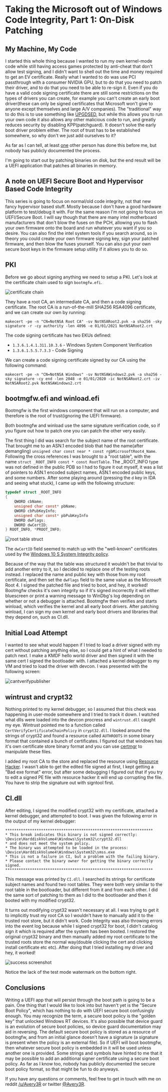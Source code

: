 # Taking the Microsoft out of Windows Code Integrity, Part 1: On-Disk Patching

## My Machine, My Code

I started this whole thing because I wanted to run my own kernel-mode code while still having access games protected by
anti-cheat that don't allow test signing, and I didn't want to shell out the time and money required to get an EV
certificate. Really what I wanted to do was use PCI passthrough with a consumer NVIDIA GPU, but to do that you need to
patch their driver, and to do that you need to be able to re-sign it. Even if you do have a valid code signing
certificate there are still some restrictions on the types of drivers you can create, for example you can't create an
early boot driver(these can only be signed certificates that Microsoft won't give to anyone except themselves and large
A/V companies). The "traditional" way to do this is to use something like
[UPGDSED](https://github.com/hfiref0x/UPGDSED), but while this allows you to run your own code it also allows any other
malicious code to run, and greatly reduces security by disabling KPP(patchguard). It doesn't solve the early boot
driver problem either. The root of trust has to be established somewhere, so why don't we just add ourselves to it?

As far as I can tell, at least [one](http://www.alex-ionescu.com/?p=24) other person has done this before me, but
nobody has publicly documented the process.

I'm going to start out by patching binaries on disk, but the end result will be a UEFI application that patches all
binaries in memory.

## A note on UEFI Secure Boot and Hypervisor Based Code Integrity
This series is going to focus on normal/old code integrity, not that new fancy hypervisor based stuff. Mostly because
I don't have a good hardware platform to test/debug it with. For the same reason I'm not going to focus on UEFI/Secure
Boot. I will say though that there are many intel motherboard manufacturers that don't blow the fuses on the PCH,
allowing you to flash your own firmware onto the board and run whatever you want if you so desire. You can also find
the intel system tools if you search around, so in theory you could create your own firmware signing key, sign your
patched firmware, and then blow the fuses yourself. You can also put your own secure boot keys in the firmware setup
utility if it allows you to do so.

## PKI

Before we go about signing anything we need to setup a PKI. Let's look at the certificate chain used to sign
`bootmgfw.efi`.

![certificate chain](assets/certificatechain.png)

They have a root CA, an intermediate CA, and then a code signing certificate. The root CA is a run-of-the-mill
SHA256 RSA4096 certificate, and we can create our own by running:

```
makecert -pe -n "CN=NotNSA Root CA" -sv NotNSARoot2.pvk -a sha256 -sky signature -r -cy authority -len 4096 -e 01/01/2021 NotNSARoot2.crt
```

The code signing certificate has two EKUs defined:

* `1.3.6.1.4.1.311.10.3.6` - Windows System Component Verification
* `1.3.6.1.5.5.7.3.3` - Code Signing

We can create a code signing certificate signed by our CA using the following command:

```
makecert -pe -n "CN=NotNSA Windows" -sv NotNSAWindows2.pvk -a sha256 -sky signature -cy end -len 2048 -e 01/01/2020 -ic NotNSARoot2.crt -iv NotNSARoot2.pvk NotNSAWindows2.crt
```

## bootmgfw.efi and winload.efi

Bootmgfw is the first windows component that will run on a computer, and therefore is the root of trust(ignoring the
UEFI firmware).

Both bootmgfw and winload use the same signature verification code, so if you figure out how to patch one you can patch
the other very easily.

The first thing I did was search for the subject name of the root certificate. That brought me to an ASN.1 encoded blob
that had the name(after demangling) `unsigned char const near * const rgbMicrosoftRoot4_Name`. Following the cross
references I was brought to a "root table", with the name `struct _ROOT_INFO const * const RootTable`. The _ROOT_INFO
type was not defined in the public PDB so I had to figure it out myself, it was a list of pointers to ASN.1 encoded
subject names, ASN.1 encoded public keys, and some numbers. After some playing around (pressing the `d` key in IDA
and seeing what stuck), I came up with the following structure:

```c
typedef struct _ROOT_INFO
{
	QWORD cbName;
	unsigned char const* pbName;
	QWORD cbPubKeyInfo;
	unsigned char const* pbPubKeyInfo
	DWORD dwFlags;
	DWORD dwCertID;
} ROOT_INFO, *PROOT_INFO;
```

![root table struct](assets/roottablestruct.png)

The `dwCertID` field seemed to match up with the "well-known" certificates used by the [Windows 10 S System Integrity
policy](https://tyranidslair.blogspot.com/2017/07/device-guard-on-windows-10-s_20.html).

Because of the way that the table was structured it wouldn't be that trivial to add another entry to it, so I decided
to replace one of the testing roots instead. I replaced the name and public key with those from my root certificate,
and then set the `dwFlags` field to the same value as the Microsoft Root 4. I signed the patched file and tried to boot,
and hey, it worked! Bootmgfw checks it's own integrity so if it's signed incorrectly it will either bluescreen or print
a warning message to WinDbg's log depending on whether or not a debugger is attached. Bootmgfw then verifies and starts
winload, which verifies the kernel and all early boot drivers. After patching winload, I can sign my own kernel and
early boot drivers and libraries that they depend on, such as CI.dll.

## Initial Load Attempt

I wanted to see what would happen if I tried to load a driver signed with my cert without patching anything else, so I
could get a hint of what I needed to patch next. I make a KMDF hello world driver and then signed it with the same cert
I signed the bootloader with. I attached a kernel debugger to my VM and tried to load the driver with devcon. I was
presented with the following screen:

![cantverifypublisher](assets/cantverifypublisher.png)

## wintrust and crypt32

Nothing printed to my kernel debugger, so I assumed that this check was happening in user-mode somewhere and I tried to
track it down. I watched what dlls were loaded into the devcon procress and `wintrust.dll` caught my eye. Wintrust
pointed me to a function called `CertVerifyCertificateChainPolicy` in `crypt32.dll`. I looked around the strings of
crypt32 and found a resource called `AUTHROOTS` in some binary format that contained a bunch of certificates. I figured
out that windows has it's own certificate store binary format and you can use
[certmgr](https://docs.microsoft.com/en-us/windows/desktop/seccrypto/using-certmgr) to manipulate these files. 

I added my root CA to the store and replaced the resource using
[Resource Hacker](http://www.angusj.com/resourcehacker/). I wasn't able to get the edited file signed at first, I kept
getting a "Bad exe format" error, but after some debugging I figured out that if you try to edit a signed PE file with
resource hacker it will end up corrupting the file. You have to strip the signature out with signtool first. 

## CI.dll

After editing, I signed the modified crypt32 with my certificate, attached a kernel debugger, and attempted to boot. I
was given the following error in the output of my kernel debugger:

```
******************************************************************
* This break indicates this binary is not signed correctly: \Device\HarddiskVolume4\Windows\System32\crypt32.dll
* and does not meet the system policy.
* The binary was attempted to be loaded in the process: \Device\HarddiskVolume4\Windows\System32\smss.exe
* This is not a failure in CI, but a problem with the failing binary.
* Please contact the binary owner for getting the binary correctly signed.
******************************************************************
```

This message was printed by `CI.dll`. I searched its strings for certificate subject names and found two root tables.
They were both very similar to the root table in the bootloader, but different from it and from each other. I did the
same sort of patching to them as I did to the bootloader and then it booted with my modified crypt32.

It turns out modifying crypt32 wasn't necessary at all. I was trying to get it to implicitly trust my root CA so I
wouldn't have to manually add it to the trusted root store, but it didn't work. Code Integrity was also throwing
errors into the event log because while I signed crypt32 for boot, I didn't catalog sign it which is required after
the system has been booted. I restored the original crypt32 binary and then manually added my root certificate to the
trusted roots store the normal way(double clicking the cert and clicking install certificate etc etc). After doing
that I tried installing my driver and hey, it worked!

![success screenshot](assets/success.png)

Notice the lack of the test mode watermark on the bottom right.

## Conclusions

Writing a UEFI app that will persist through the boot path is going to be a pain. One thing that I would like to look
into but haven't yet is the "Secure Boot Policy", which has nothing to do with UEFI secure boot confusingly enough.
You may recognize the term, a secure boot policy is the "golden key" that unlocked Windows RT devices. It's also
possible that device guard is an evolution of secure boot policies, so device guard documentation may aid in reversing.
The default secure boot policy is stored as a resource of bootmgfw, and from an initial glance doesn't have a signature
(a signature is present when the policy is an external file). So if UEFI will boot bootmgfw, then whatever secure boot
policy is embedded in it will be used unless another one is provided. Some strings and symbols have hinted to me that
it may be possible to add an additional signer certificate using a secure boot policy. As far as I know too, nobody has
publicly documented the secure boot policy format, so that might be fun to do anyways.

If you have any questions or comments, feel free to get in touch with me on reddit
[/u/Avery3R](https://reddit.com/r/avery3r) or twitter [@Avery3R](https://twitter.com/avery3r).